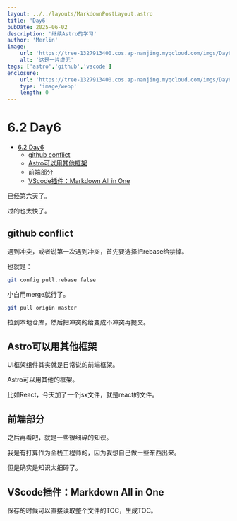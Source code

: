 ```yaml
---
layout: ../../layouts/MarkdownPostLayout.astro
title: 'Day6'
pubDate: 2025-06-02
description: '继续Astro的学习'
author: 'Merlin'
image:
    url: 'https://tree-1327913400.cos.ap-nanjing.myqcloud.com/imgs/Day6.webp'
    alt: '这是一片虚无'
tags: ['astro','github','vscode']
enclosure: 
    url: 'https://tree-1327913400.cos.ap-nanjing.myqcloud.com/imgs/Day6.webp'
    type: 'image/webp'
    length: 0
---
```


# 6.2 Day6

<!-- vim-markdown-toc GFM -->

- [6.2 Day6](#62-day6)
  - [github conflict](#github-conflict)
  - [Astro可以用其他框架](#astro可以用其他框架)
  - [前端部分](#前端部分)
  - [VScode插件：Markdown All in One](#vscode插件markdown-all-in-one)

<!-- vim-markdown-toc -->

已经第六天了。

过的也太快了。

## github conflict

遇到冲突，或者说第一次遇到冲突，首先要选择把rebase给禁掉。

也就是：

```bash
git config pull.rebase false
```

小白用merge就行了。

```bash
git pull origin master
```

拉到本地仓库，然后把冲突的给变成不冲突再提交。

## Astro可以用其他框架

UI框架组件其实就是日常说的前端框架。

Astro可以用其他的框架。

比如React，今天加了一个jsx文件，就是react的文件。

## 前端部分

之后再看吧，就是一些很细碎的知识。

我是有打算作为全栈工程师的，因为我想自己做一些东西出来。

但是确实是知识太细碎了。

## VScode插件：Markdown All in One

保存的时候可以直接读取整个文件的TOC，生成TOC。